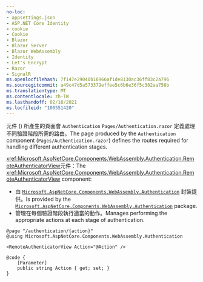 ```yaml
---
no-loc:
- appsettings.json
- ASP.NET Core Identity
- cookie
- Cookie
- Blazor
- Blazor Server
- Blazor WebAssembly
- Identity
- Let's Encrypt
- Razor
- SignalR
ms.openlocfilehash: 7f147e29040b16966af1de8130ac36ff83c2a796
ms.sourcegitcommit: a49c47d5a573379effee5c6b6e36f5c302aa756b
ms.translationtype: MT
ms.contentlocale: zh-TW
ms.lasthandoff: 02/16/2021
ms.locfileid: "100551420"
---
```

<span data-ttu-id="0178c-101">元件 () 所產生的頁面會 `Authentication` `Pages/Authentication.razor` 定義處理不同驗證階段所需的路由。</span><span class="sxs-lookup"><span data-stu-id="0178c-101">The page produced by the `Authentication` component (`Pages/Authentication.razor`) defines the routes required for handling different authentication stages.</span></span>

<span data-ttu-id="0178c-102"><xref:Microsoft.AspNetCore.Components.WebAssembly.Authentication.RemoteAuthenticatorView>元件：</span><span class="sxs-lookup"><span data-stu-id="0178c-102">The <xref:Microsoft.AspNetCore.Components.WebAssembly.Authentication.RemoteAuthenticatorView> component:</span></span>

* <span data-ttu-id="0178c-103">由 [`Microsoft.AspNetCore.Components.WebAssembly.Authentication`](https://www.nuget.org/packages/Microsoft.AspNetCore.Components.WebAssembly.Authentication/) 封裝提供。</span><span class="sxs-lookup"><span data-stu-id="0178c-103">Is provided by the [`Microsoft.AspNetCore.Components.WebAssembly.Authentication`](https://www.nuget.org/packages/Microsoft.AspNetCore.Components.WebAssembly.Authentication/) package.</span></span>
* <span data-ttu-id="0178c-104">管理在每個驗證階段執行適當的動作。</span><span class="sxs-lookup"><span data-stu-id="0178c-104">Manages performing the appropriate actions at each stage of authentication.</span></span>

```razor
@page "/authentication/{action}"
@using Microsoft.AspNetCore.Components.WebAssembly.Authentication

<RemoteAuthenticatorView Action="@Action" />

@code {
    [Parameter]
    public string Action { get; set; }
}
```
